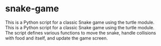 # snake-game
This is a Python script for a classic Snake game using the turtle module.
This is a Python script for a classic Snake game using the turtle module. The script defines various functions to move the snake, handle collisions with food and itself, and update the game screen.
